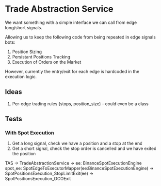 # Trade Abstraction Service

We want something with a simple interface we can call from edge long/short signals.

Allowing us to keep the following code from being repeated in edge signals bots:
1. Position Sizing
1. Persistant Positions Tracking
1. Execution of Orders on the Market

However, currently the entry/exit for each edge is hardcoded in the execution logic.


## Ideas

1. Per-edge trading rules (stops, position_size) - could even be a class

## Tests

### With Spot Execution

1. Get a long signal, check we have a position and a stop at the end
1. Get a short signal, check the stop order is cancelled and we have exited the position



TAS -> TradeAbstractionService ->
  ee: BinanceSpotExecutionEngine
  spot_ee: SpotEdgeToExecutorMapper(ee:BinanceSpotExecutionEngine)
    -> SpotPositionsExecution_StopLimitExit(ee)
    -> SpotPositionsExecution_OCOExit
